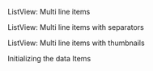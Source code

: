 ListView: Multi line items
<snippet id='multiline-listview-basic-html'/>

ListView: Multi line items with separators
<snippet id='multiline-listview-borders-html'/>

ListView: Multi line items with thumbnails
<snippet id='multiline-listview-thumbs-html'/>

Initializing the data Items
<snippet id='multiline-listview-code'/>